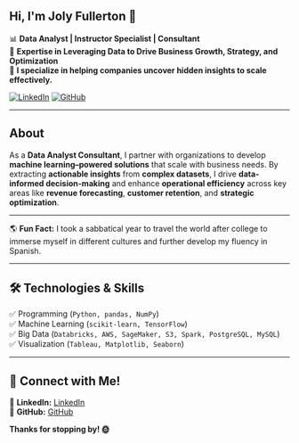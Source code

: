 ## **Hi, I'm Joly Fullerton** 👑


📊 **Data Analyst | Instructor Specialist | Consultant**<br/>
🔑 **Expertise in Leveraging Data to Drive Business Growth, Strategy, and Optimization**<br/>
💼 **I specialize in helping companies uncover hidden insights to scale effectively.**<br/>

[![LinkedIn](https://img.shields.io/badge/linkedin-%230077B5.svg?style=for-the-badge&logo=linkedin&logoColor=white)](https://linkedin.com/in/jolyfullerton)
[![GitHub](https://img.shields.io/badge/github-%23121011.svg?style=for-the-badge&logo=github&logoColor=white)](https://github.com/muneca001/)

---

## About 

As a **Data Analyst Consultant**, I partner with organizations to develop **machine learning–powered solutions** that scale with business needs. By extracting **actionable insights** from **complex datasets**, I drive **data-informed decision-making** and enhance **operational efficiency** across key areas like **revenue forecasting**, **customer retention**, and **strategic optimization**.

---

🌎 **Fun Fact:** I took a sabbatical year to travel the world after college to immerse myself in different cultures and further develop my fluency in Spanish.

---

## 🛠️ Technologies & Skills 

✅ Programming (`Python, pandas, NumPy`)<br/>
✅ Machine Learning (`scikit-learn, TensorFlow`)<br/>
✅ Big Data (`Databricks, AWS, SageMaker, S3, Spark, PostgreSQL, MySQL`)   
✅ Visualization (`Tableau, Matplotlib, Seaborn`)<br/> 

---

## 🚀 Connect with Me!

📢 **LinkedIn:** [LinkedIn](https://linkedin.com/in/jolyfullerton)<br/>
📁 **GitHub:** [GitHub](https://github.com/muneca001/)<br/>

 **Thanks for stopping by! 🌞**
